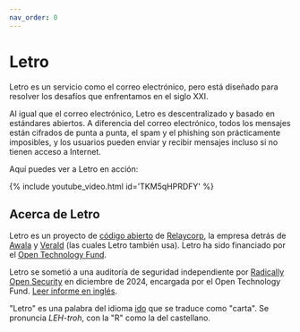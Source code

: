 ```yaml
---
nav_order: 0
---
```


# Letro

Letro es un servicio como el correo electrónico, pero está diseñado para resolver los desafíos que enfrentamos en el siglo XXI.

Al igual que el correo electrónico, Letro es descentralizado y basado en estándares abiertos.
A diferencia del correo electrónico, todos los mensajes están cifrados de punta a punta, el spam y el phishing son prácticamente imposibles, y los usuarios pueden enviar y recibir mensajes incluso si no tienen acceso a Internet.

Aquí puedes ver a Letro en acción:

{% include youtube_video.html id='TKM5qHPRDFY' %}

## Acerca de Letro

Letro es un proyecto de [código abierto](https://github.com/search?q=topic%3Aletro+org%3Arelaycorp&type=repositories) de [Relaycorp](https://relaycorp.tech), la empresa detrás de [Awala](https://awala.red) y [VeraId](https://veraid.net) (las cuales Letro también usa).
Letro ha sido financiado por el [Open Technology Fund](https://opentech.fund).

Letro se sometió a una auditoría de seguridad independiente por [Radically Open Security](https://radicallyopensecurity.com) en diciembre de 2024, encargada por el Open Technology Fund.
[Leer informe en inglés](/archives/letro-security-audit-2024.pdf).

"Letro" es una palabra del idioma [ido](https://www.idolinguo.org.uk/general.htm) que se traduce como "carta".
Se pronuncia _LEH-troh_, con la "R" como la del castellano.
